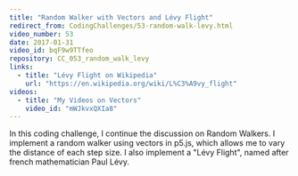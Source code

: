 ```yaml
---
title: "Random Walker with Vectors and Lévy Flight"
redirect_from: CodingChallenges/53-random-walk-levy.html
video_number: 53
date: 2017-01-31
video_id: bqF9w9TTfeo
repository: CC_053_random_walk_levy
links:
  - title: "Lévy Flight on Wikipedia"
    url: "https://en.wikipedia.org/wiki/L%C3%A9vy_flight"
videos:
  - title: "My Videos on Vectors"
    video_id: "mWJkvxQXIa8"
---
```


In this coding challenge, I continue the discussion on Random Walkers.  I implement a random walker using vectors in p5.js, which allows me to vary the distance of each step size. I also implement a "Lévy Flight", named after french mathematician Paul Lévy.
